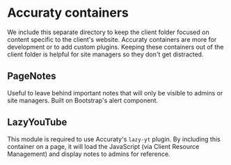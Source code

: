 # Accuraty containers

We include this separate directory to keep the client folder focused on content specific to the client's website. Accuraty containers are more for development or to add custom plugins. Keeping these containers out of the client folder is helpful for site managers so they don't get distracted.

## PageNotes

Useful to leave behind important notes that will only be visible to admins or site managers. Built on Bootstrap's alert component.

## LazyYouTube

This module is required to use Accuraty's `lazy-yt` plugin. By including this container on a page, it will load the JavaScript (via Client Resource Management) and display notes to admins for reference.
